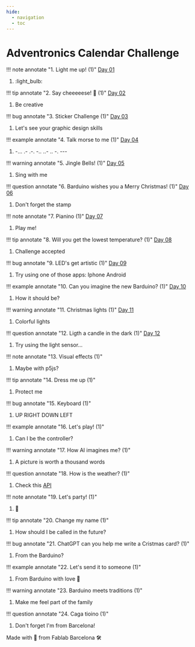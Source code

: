 ```yaml
---
hide:
  - navigation
  - toc
---
```


# Adventronics Calendar Challenge

!!! note annotate "1. Light me up! (1)"
    [Day 01](solutions/01/01.md)
1.  :light_bulb:

!!! tip annotate "2. Say cheeeeese! :cheese: (1)"
    [Day 02](solutions/02/02.md)
1. Be creative

!!! bug annotate "3. Sticker Challenge (1)"
    [Day 03](solutions/03/03.md)
1. Let's see your graphic design skills

!!! example annotate "4. Talk morse to me (1)"
    [Day 04](solutions/04/04.md)
1. -... .- .-. -.. ..- .. -. ---

!!! warning annotate "5. Jingle Bells! (1)"
    [Day 05](solutions/05/05.md)
1. Sing with me

!!! question annotate "6. Barduino wishes you a Merry Christmas! (1)"
    [Day 06](solutions/06/06.md)
1. Don't forget the stamp

!!! note annotate "7. Pianino (1)"
    [Day 07](solutions/07/07.md)
1. Play me!

!!! tip annotate "8. Will you get the lowest temperature? (1)"
    [Day 08](solutions/08/08.md)
1. Challenge accepted

!!! bug annotate "9. LED's get artistic (1)"
    [Day 09](solutions/09/09.md)
1. Try using one of those apps: Iphone Android

!!! example annotate "10. Can you imagine the new Barduino? (1)"
    [Day 10](solutions/10/10.md)
1. How it should be?

!!! warning annotate "11. Christmas lights (1)"
    [Day 11](solutions/11/11.md)
1. Colorful lights

!!! question annotate "12. Ligth a candle in the dark (1)"
    [Day 12](solutions/12/12.md)
1. Try using the light sensor...

!!! note annotate "13. Visual effects (1)"
1. Maybe with p5js?

!!! tip annotate "14. Dress me up (1)"
1. Protect me

!!! bug annotate "15. Keyboard (1)"
1. UP RIGHT DOWN LEFT

!!! example annotate "16. Let's play! (1)"
1. Can I be the controller?

!!! warning annotate "17. How AI imagines me? (1)"
1. A picture is worth a thousand words

!!! question annotate "18. How is the weather? (1)"
1. Check this [API](https://openweathermap.org/api)

!!! note annotate "19. Let's party! (1)"
1. :ping_pong:

!!! tip annotate "20. Change my name (1)"
1. How should I be called in the future?

!!! bug annotate "21. ChatGPT can you help me write a Cristmas card? (1)"
1. From the Barduino?

!!! example annotate "22. Let's send it to someone (1)"
1. From Barduino with love :love_letter:

!!! warning annotate "23. Barduino meets traditions (1)"
1. Make me feel part of the family

!!! question annotate "24. Caga tioino (1)"
1. Don't forget I'm from Barcelona!
 

Made with :purple_heart: from Fablab Barcelona :hammer_and_wrench:
